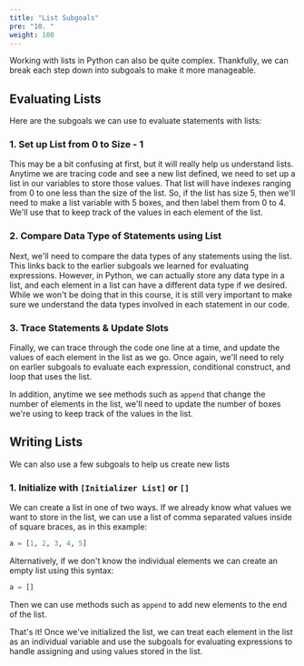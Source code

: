 ```yaml
---
title: "List Subgoals"
pre: "10. "
weight: 100
---
```


Working with lists in Python can also be quite complex. Thankfully, we can break each step down into subgoals to make it more manageable. 

## Evaluating Lists

Here are the subgoals we can use to evaluate statements with lists:

### 1. Set up List from 0 to Size - 1

This may be a bit confusing at first, but it will really help us understand lists. Anytime we are tracing code and see a new list defined, we need to set up a list in our variables to store those values. That list will have indexes ranging from 0 to one less than the size of the list. So, if the list has size 5, then we'll need to make a list variable with 5 boxes, and then label them from 0 to 4. We'll use that to keep track of the values in each element of the list.

### 2. Compare Data Type of Statements using List

Next, we'll need to compare the data types of any statements using the list. This links back to the earlier subgoals we learned for evaluating expressions. However, in Python, we can actually store any data type in a list, and each element in a list can have a different data type if we desired. While we won't be doing that in this course, it is still very important to make sure we understand the data types involved in each statement in our code. 

### 3. Trace Statements & Update Slots

Finally, we can trace through the code one line at a time, and update the values of each element in the list as we go. Once again, we'll need to rely on earlier subgoals to evaluate each expression, conditional construct, and loop that uses the list. 

In addition, anytime we see methods such as `append` that change the number of elements in the list, we'll need to update the number of boxes we're using to keep track of the values in the list. 

## Writing Lists

We can also use a few subgoals to help us create new lists

### 1. Initialize with `[Initializer List]` or `[]`

We can create a list in one of two ways. If we already know what values we want to store in the list, we can use a list of comma separated values inside of square braces, as in this example:

```python
a = [1, 2, 3, 4, 5]
```

Alternatively, if we don't know the individual elements we can create an empty list using this syntax:

```python
a = []
```

Then we can use methods such as `append` to add new elements to the end of the list.

That's it! Once we've initialized the list, we can treat each element in the list as an individual variable and use the subgoals for evaluating expressions to handle assigning and using values stored in the list. 